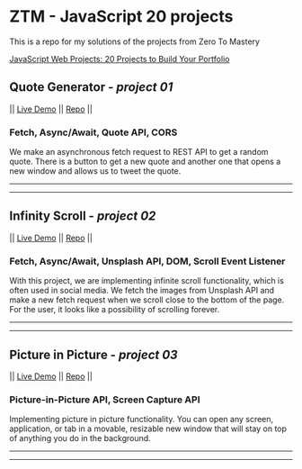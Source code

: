 # ZTM - JavaScript 20 projects

This is a repo for my solutions of the projects from Zero To Mastery

[JavaScript Web Projects: 20 Projects to Build Your Portfolio](https://academy.zerotomastery.io/p/javascript-projects)

## Quote Generator - *project 01*

|| [Live Demo](https://quotegenerator.marketastankova.repl.co/) ||
[Repo](https://repl.it/@MarketaStankova/QuoteGenerator#index.html) ||

### Fetch, Async/Await, Quote API, CORS

We make an asynchronous fetch request to REST API to get a random quote. There is a button to get a new quote and another one that opens a new window and allows us to tweet the quote.

---
---

## Infinity Scroll - *project 02*

|| [Live Demo](https://infinitescroll.marketastankova.repl.co/) ||
[Repo](https://repl.it/@MarketaStankova/InfiniteScroll#index.html) ||

### Fetch, Async/Await, Unsplash API, DOM, Scroll Event Listener

With this project, we are implementing infinite scroll functionality, which is often used in social media. We fetch the images from Unsplash API and make a new fetch request when we scroll close to the bottom of the page. For the user, it looks like a possibility of scrolling forever.

---
---

## Picture in Picture - *project 03*

|| [Live Demo](https://pictureinpicture.marketastankova.repl.co/) ||
[Repo](https://repl.it/@MarketaStankova/PictureInPicture#index.html) ||

### Picture-in-Picture API, Screen Capture API

Implementing picture in picture functionality. You can open any screen, application, or tab in a movable, resizable new window that will stay on top of anything you do in the background.

---
---
